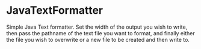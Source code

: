 # JavaTextFormatter
Simple Java Text formatter. Set the width of the output you wish to write,
then pass the pathname of the text file you want to format, and finally 
either the file you wish to overwrite or a new file to be created and then
write to.
